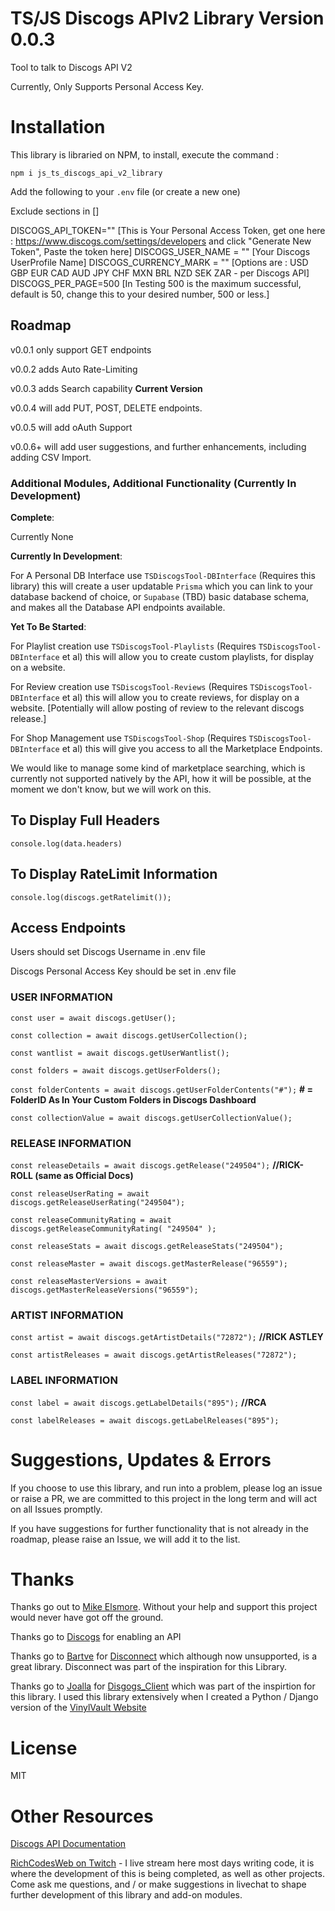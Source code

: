 # TS/JS Discogs APIv2 Library Version 0.0.3

Tool to talk to Discogs API V2

Currently, Only Supports Personal Access Key.

# Installation

This library is libraried on NPM, to install, execute the command :

`npm i js_ts_discogs_api_v2_library`

Add the following to your `.env` file (or create a new one)

Exclude sections in []

DISCOGS_API_TOKEN="" [This is Your Personal Access Token, get one here : https://www.discogs.com/settings/developers and click "Generate New Token", Paste the token here]
DISCOGS_USER_NAME = "" [Your Discogs UserProfile Name]
DISCOGS_CURRENCY_MARK = "" [Options are : USD GBP EUR CAD AUD JPY CHF MXN BRL NZD SEK ZAR - per Discogs API]
DISCOGS_PER_PAGE=500 [In Testing 500 is the maximum successful, default is 50, change this to your desired number, 500 or less.]

## Roadmap

v0.0.1 only support GET endpoints

v0.0.2 adds Auto Rate-Limiting 

v0.0.3 adds Search capability **Current Version**

v0.0.4 will add PUT, POST, DELETE endpoints.

v0.0.5 will add oAuth Support

v0.0.6+ will add user suggestions, and further enhancements, including adding CSV Import.

### Additional Modules, Additional Functionality (Currently In Development)

**Complete**:

Currently None

**Currently In Development**:

For A Personal DB Interface use `TSDiscogsTool-DBInterface` (Requires this library) this will create a user updatable `Prisma` which you can link to your database backend of choice, or `Supabase` (TBD) basic database schema, and makes all the Database API endpoints available.

**Yet To Be Started**:

For Playlist creation use `TSDiscogsTool-Playlists` (Requires `TSDiscogsTool-DBInterface` et al) this will allow you to create custom playlists, for display on a website.

For Review creation use `TSDiscogsTool-Reviews` (Requires `TSDiscogsTool-DBInterface` et al) this will allow you to create reviews, for display on a website. [Potentially will allow posting of review to the relevant discogs release.]

For Shop Management use `TSDiscogsTool-Shop` (Requires `TSDiscogsTool-DBInterface` et al) this will give you access to all the Marketplace Endpoints.

We would like to manage some kind of marketplace searching, which is currently not supported natively by the API, how it will be possible, at the moment we don't know, but we will work on this.

## To Display Full Headers

`console.log(data.headers)`

## To Display RateLimit Information

`console.log(discogs.getRatelimit());`

## Access Endpoints

Users should set Discogs Username in .env file

Discogs Personal Access Key should be set in .env file

### USER INFORMATION

`const user = await discogs.getUser();`

`const collection = await discogs.getUserCollection();`

`const wantlist = await discogs.getUserWantlist();`

`const folders = await discogs.getUserFolders();`

`const folderContents = await discogs.getUserFolderContents("#");`  **# = FolderID As In Your Custom Folders in Discogs Dashboard**

`const collectionValue = await discogs.getUserCollectionValue();`

### RELEASE INFORMATION

`const releaseDetails = await discogs.getRelease("249504");` **//RICK-ROLL (same as Official Docs)**

`const releaseUserRating = await discogs.getReleaseUserRating("249504");`

`const releaseCommunityRating = await discogs.getReleaseCommunityRating( "249504" );`

`const releaseStats = await discogs.getReleaseStats("249504");`

`const releaseMaster = await discogs.getMasterRelease("96559");`

`const releaseMasterVersions = await discogs.getMasterReleaseVersions("96559");`

### ARTIST INFORMATION

`const artist = await discogs.getArtistDetails("72872");` **//RICK ASTLEY**

`const artistReleases = await discogs.getArtistReleases("72872");`

### LABEL INFORMATION

`const label = await discogs.getLabelDetails("895");` **//RCA**

`const labelReleases = await discogs.getLabelReleases("895");`

# Suggestions, Updates & Errors

If you choose to use this library, and run into a problem, please log an issue or raise a PR, we are committed to this project in the long term and will act on all Issues promptly.

If you have suggestions for further functionality that is not already in the roadmap, please raise an Issue, we will add it to the list.

# Thanks

Thanks go out to [Mike Elsmore](https://github.com/ukmadLz). Without your help and support this project would never have got off the ground.

Thanks go to [Discogs](https://discogs.com) for enabling an API

Thanks go to [Bartve](https://github.com/bartve) for [Disconnect](https://github.com/bartve/disconnect) which although now unsupported, is a great library.  Disconnect was part of the inspiration for this Library.

Thanks go to [Joalla](https://github.com/joalla) for [Disgogs_Client](https://github.com/joalla/discogs_client) which was part of the inspirtion for this library.  I used this library extensively when I created a Python / Django version of the [VinylVault Website](https://www.thevinylvaultshow.co.uk)

# License 

MIT

# Other Resources

[Discogs API Documentation](https://www.discogs.com/developers/)

[RichCodesWeb on Twitch](https://twitch.tv/RichCodesWeb) - I live stream here most days writing code, it is where the development of this is being completed, as well as other projects.  
Come ask me questions, and / or make suggestions in livechat to shape further development of this library and add-on modules.